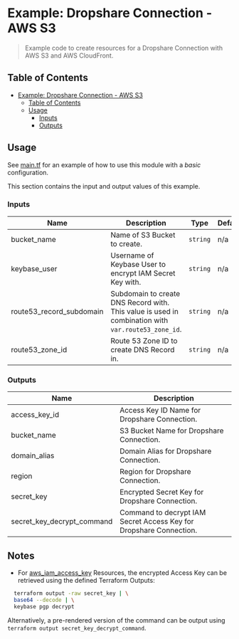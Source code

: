 # Example: Dropshare Connection - AWS S3

> Example code to create resources for a Dropshare Connection with AWS S3 and AWS CloudFront.

## Table of Contents

- [Example: Dropshare Connection - AWS S3](#example-dropshare-connection---aws-s3)
  - [Table of Contents](#table-of-contents)
  - [Usage](#usage)
    - [Inputs](#inputs)
    - [Outputs](#outputs)

## Usage

See [main.tf](https://github.com/aws-ia/terraform-module-awscc-dropshare/blob/main/examples/basic/main.tf) for an example of how to use this module with a _basic_ configuration.

This section contains the input and output values of this example.

<!-- BEGIN_TF_DOCS -->
### Inputs

| Name | Description | Type | Default | Required |
|------|-------------|------|---------|:--------:|
| bucket\_name | Name of S3 Bucket to create. | `string` | n/a | yes |
| keybase\_user | Username of Keybase User to encrypt IAM Secret Key with. | `string` | n/a | yes |
| route53\_record\_subdomain | Subdomain to create DNS Record with. This value is used in combination with `var.route53_zone_id`. | `string` | n/a | yes |
| route53\_zone\_id | Route 53 Zone ID to create DNS Record in. | `string` | n/a | yes |

### Outputs

| Name | Description |
|------|-------------|
| access\_key\_id | Access Key ID Name for Dropshare Connection. |
| bucket\_name | S3 Bucket Name for Dropshare Connection. |
| domain\_alias | Domain Alias for Dropshare Connection. |
| region | Region for Dropshare Connection. |
| secret\_key | Encrypted Secret Key for Dropshare Connection. |
| secret\_key\_decrypt\_command | Command to decrypt IAM Secret Access Key for Dropshare Connection. |
<!-- END_TF_DOCS -->

## Notes

* For [aws_iam_access_key](https://www.terraform.io/docs/providers/aws/r/iam_access_key.html#encrypted_secret) Resources, the encrypted Access Key can be retrieved using the defined Terraform Outputs:

```sh
  terraform output -raw secret_key | \
  base64 --decode | \
  keybase pgp decrypt
```

Alternatively, a pre-rendered version of the command can be output using `terraform output secret_key_decrypt_command`.
